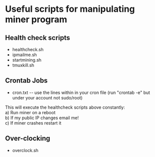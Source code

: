 <h1>Useful scripts for manipulating miner program</h1>
<h2>Health check scripts</h2>
<ul>
<li>healthcheck.sh</li>
<li>ipmailme.sh</li>
<li>startmining.sh</li>
<li>tmuxkill.sh</li>
</ul>
<h2>Crontab Jobs</h2>
<ul>
<li>cron.txt -- use the lines within in your cron file (run "crontab -e" but under your account not sudo/root)</li>
</ul>
<p>This will execute the healthcheck scripts above constantly:<br/>a) Run miner on a reboot <br/>b) If my public IP changes email me!<br/>c) If miner crashes restart it<br/></p>
<h2>Over-clocking</h2>
<ul>
  <li>overclock.sh</li>
</ul>
